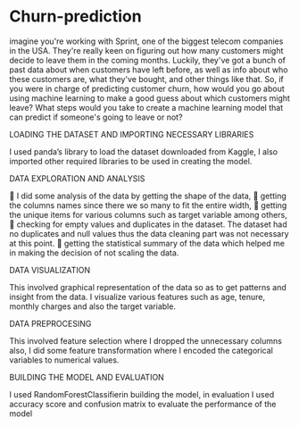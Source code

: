 # Churn-prediction

imagine you're working with Sprint, one of the biggest telecom companies in the USA. They're really keen on figuring out how many customers might decide to leave them in the coming months. Luckily, they've got a bunch of past data about when customers have left before, as well as info about who these customers are, what they've bought, and other things like that.
   So, if you were in charge of predicting customer churn, how would you go about using machine learning to make a good guess about which customers might leave? What steps would you take to create a machine learning model that can predict if someone's going to leave or not? 

   
LOADING THE DATASET AND IMPORTING NECESSARY LIBRARIES

I used panda’s library to load the dataset downloaded from Kaggle, I also imported other required libraries to be used in creating the model.


DATA EXPLORATION AND ANALYSIS

	I did some analysis of the data by getting the shape of the data, 
	getting the columns names since there we so many to fit the entire width,
	getting the unique items for various columns such as target variable among others, 
	checking for empty values and duplicates in the dataset. The dataset had no duplicates and null values thus the data cleaning part was not necessary at this point.
	getting the statistical summary of the data which helped me in making the decision of not scaling the data.


DATA VISUALIZATION 

This involved graphical representation of the data so as to get patterns and insight from the data. I visualize various features such as age, tenure, monthly charges and also the target variable.


DATA PREPROCESING

This involved feature selection where I dropped the unnecessary columns also, I did some feature transformation where I encoded the categorical variables to numerical values.


BUILDING THE MODEL AND EVALUATION

I used RandomForestClassifierin building the model, in evaluation I used accuracy score and confusion matrix to evaluate the performance of the model
